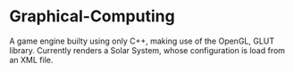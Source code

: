# Graphical-Computing
A game engine builty using only C++, making use of the OpenGL, GLUT library. Currently renders a Solar System, whose configuration is load from an XML file.
